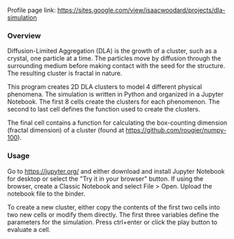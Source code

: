 Profile page link: https://sites.google.com/view/isaacwoodard/projects/dla-simulation

### Overview
Diffusion-Limited Aggregation (DLA) is the growth of a cluster, such as a crystal, one particle at a time. The particles move by diffusion through the surrounding medium before making contact with the seed for the structure. The resulting cluster is fractal in nature.

This program creates 2D DLA clusters to model 4 different physical phenomena. The simulation is written in Python and organized in a Jupyter Notebook. The first 8 cells create the clusters for each phenomenon. The second to last cell defines the function used to create the clusters. 

The final cell contains a function for calculating the box-counting dimension (fractal dimension) of a cluster (found at https://github.com/rougier/numpy-100).

### Usage
Go to https://jupyter.org/ and either download and install Jupyter Notebook for desktop or select the "Try it in your browser" button. If using the browser, create a Classic Notebook and select File > Open. Upload the notebook file to the binder.

To create a new cluster, either copy the contents of the first two cells into two new cells or modify them directly. The first three variables define the parameters for the simulation. Press ctrl+enter or click the play button to evaluate a cell.
